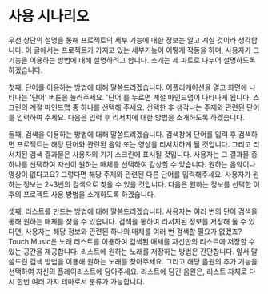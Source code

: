 # 사용 시나리오

우선 상단의 설명을 통해 프로젝트의 세부 기능에 대한 정보는 알고 계실 것이라 생각합니다. 이 글에서는 프로젝트가 가지고 있는 세부기능이 어떻게 작동을 하며, 사용자가 그 기능을 이용하는 방법에 대해 설명하려고 합니다. 소개는 세 파트로 나누어 설명하도록 하겠습니다.

첫째, 단어를 이용하는 방법에 대해 말씀드리겠습니다. 어플리케이션을 열고 화면에 나타나는 '단어' 버튼을 눌러주세요. '단어'를 누르면 계절 마인드맵이 나타나게 됩니다. 스크린의 계절 마인드맵 중 하나를 선택해 주세요. 선택한 후 생각나는 주제와 관련된 단어를 입력하여 주세요. 다음은 입력 후 리서치에 대한 방법을 소개하도록 하겠습니다.

둘째, 검색을 이용하는 방법에 대해 말씀드리겠습니다. 검색창에 단어를 입력 후 검색하면 프로젝트는 해당 단어와 관련된 음악 또는 영상을 리서치하게 될 것입니다. 그리고 리서치된 검색 결과물은 사용자의 기기 스크린에 표시될 것입니다. 사용자는 그 결과물 중 하나를 선택하여 자신이 원하는 매체를 선택하여 감상할 수 있습니다. 원하는 음악이나 영상이 없다고요? 그렇다면 해당 주제와 관련된 다른 단어를 입력해주세요. 사용자가 원하는 정보는 2~3번의 검색으로 찾을 수 있을 것입니다. 다음은 원하는 정보를 선택한 이후의 프로젝트 사용 방법을 소개하도록 하겠습니다.

셋째, 리스트를 만드는 방법에 대해 말씀드리겠습니다. 사용자는 여러 번의 단어 검색을 통해 원하는 매체를 찾을 수 있습니다. 검색을 통하여 리서치된 정보를 저장해 둘 수 있다면, 사용자는 해당 정보와 관련된 하나의 매체를 여러 번 검색할 필요가 없겠죠? Touch Music은 노래 리스트를 이용하여 검색된 매체를 자신만의 리스트에 저장할 수 있는 공간을 제공합니다. 리스트에 원하는 노래를 저장하는 방법은 간단합니다. 앞서 말씀드린 검색 방법을 이용해 원하는 노래를 찾아주세요. 그리고 해당 음원의 추가 기능을 선택하여 자신의 플레이리스트에 담아주세요. 리스트에 담긴 음원은, 리스트 자체로
다시 한번 여러 가지 테마로서 분류가 가능합니다.
